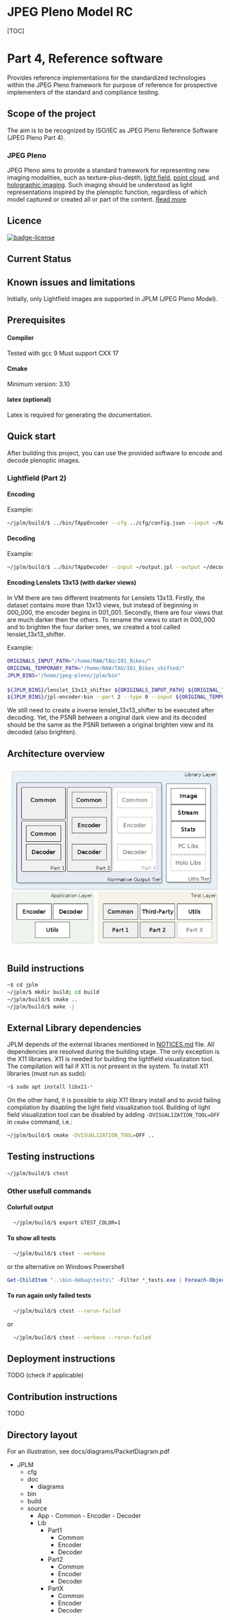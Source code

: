 JPEG Pleno Model RC
===

[TOC]

# Part 4, Reference software

Provides reference implementations for the standardized technologies within the JPEG Pleno framework for purpose of reference for prospective implementers of the standard and compliance testing.

## Scope of the project

The aim is to be recognized by ISO/IEC as JPEG Pleno Reference Software (JPEG Pleno Part 4).

### JPEG Pleno
JPEG Pleno aims to provide a standard framework for representing new imaging modalities, such as texture-plus-depth, [light field](https://jpeg.org/jpegpleno/lightfield.html), [point cloud](https://jpeg.org/jpegpleno/pointcloud.html), and [holographic imaging](https://jpeg.org/jpegpleno/holography.html). Such imaging should be understood as light representations inspired by the plenoptic function, regardless of which model captured or created all or part of the content. [Read more](https://jpeg.org/jpegpleno/index.html)

## Licence

[![badge-license]][link-license]


## Current Status



## Known issues and limitations
Initially, only Lightfield images are supported in JPLM (JPEG Pleno Model).


## Prerequisites

#### Compiler
Tested with gcc 9
Must support CXX 17

#### Cmake
Minimum version: 3.10

#### latex (optional)
Latex is required for generating the documentation.

## Quick start 
After building this project, you can use the provided software to encode and decode plenoptic images. 

### Lightfield (Part 2)

#### Encoding
Example:
  ```bash
  ~/jplm/build/$ ../bin/TAppEncoder --cfg ../cfg/config.json --input ~/RAW/Greek/ --output ~/output.jpl
  ```  
#### Decoding
Example:
  ```bash
  ~/jplm/build/$ ../bin/TAppDecoder --input ~/output.jpl --output ~/decoded/greek/
  ```  


#### Encoding Lenslets 13x13 (with darker views)

In VM there are two different treatments for Lenslets 13x13. 
Firstly, the dataset contains more than 13x13 views, but instead of beginning in 000_000, the encoder begins in 001_001.
Secondly, there are four views that are much darker then the others.
To rename the views to start in 000_000 and to brighten the four darker ones, we created a tool called lenslet_13x13_shifter. 

Example:
  ```bash
  ORIGINALS_INPUT_PATH="/home/RAW/TAU/I01_Bikes/"
  ORIGINAL_TEMPORARY_PATH="/home/RAW/TAU/I01_Bikes_shifted/"
  JPLM_BINS="/home/jpeg-pleno/jplm/bin"

  ${JPLM_BINS}/lenslet_13x13_shifter ${ORIGINALS_INPUT_PATH} ${ORIGINAL_TEMPORARY_PATH}
  ${JPLM_BINS}/jpl-encoder-bin --part 2 --type 0 --input ${ORIGINAL_TEMPORARY_PATH} --output ./test_bikes.jpl --transform_size_maximum_inter_view_vertical 13 --transform_size_maximum_inter_view_horizontal 13 --transform_size_maximum_intra_view_vertical 31 --transform_size_maximum_intra_view_horizontal 31 --transform_size_minimum_inter_view_vertical 13 --transform_size_minimum_inter_view_horizontal 13 --transform_size_minimum_intra_view_vertical 4 --transform_size_minimum_intra_view_horizontal 4 --lambda 10000 -t 13 -s 13 -v 434 -u 626
  ```  

We still need to create a inverse lenslet_13x13_shifter to be executed after decoding. 
Yet, the PSNR between a original dark view and its decoded should be the same as the PSNR between a original brighten view and its decoded (also brighten).

## Architecture overview

![jplm-modules-architecture.png](doc/diagrams/jplm-modules-architecture.png "JPLM Architecture")

## Build instructions

  ```bash
  ~$ cd jplm
  ~/jplm/$ mkdir build; cd build
  ~/jplm/build/$ cmake ..
  ~/jplm/build/$ make -j
  ```

## External Library dependencies

JPLM depends of the external libraries mentioned in [NOTICES.md](NOTICES.md) file.
All dependencies are resolved during the building stage. The only exception is the X11 libraries.
X11 is needed for building the lightfield visualization tool. 
The compilation will fail if X11 is not present in the system. 
To install X11 libraries (must run as sudo):
  ```bash
  ~$ sudo apt install libx11-*
  ```  

On the other hand, it is possible to skip X11 library install and to avoid failing compilation by disabling the light field visualization tool.
Building of light field visualization tool can be disabled by adding `-DVISUALIZATION_TOOL=OFF` in `cmake` command, i.e.:
  ```bash
  ~/jplm/build/$ cmake -DVISUALIZATION_TOOL=OFF ..
  ```  


## Testing instructions

  ```bash
  ~/jplm/build/$ ctest
  ```  
  
###  Other usefull commands
#### Colorfull output
```bash
  ~/jplm/build/$ export GTEST_COLOR=1
  ```

#### To show all tests
```bash
  ~/jplm/build/$ ctest --verbose
  ```
or the alternative on Windows Powershell
```powershell
Get-ChildItem "..\bin-debug\tests\" -Filter *_tests.exe | Foreach-Object { Start-Process -NoNewWindow -PassThru -Wait $_.Fullname -ArgumentList "../resources" }
```

#### To run again only failed tests

```bash
  ~/jplm/build/$ ctest --rerun-failed
  ```
or
```bash
  ~/jplm/build/$ ctest --verbose --rerun-failed
  ```

## Deployment instructions
TODO (check if applicable)
##  Contribution instructions
TODO
## Directory layout
For an illustration, see docs/diagrams/PacketDiagram.pdf
  - JPLM
    - cfg
    - doc
      - diagrams
    - bin
    - build
    - source
      - App
            - Common
            - Encoder
            - Decoder
       - Lib
           - Part1
               - Common
               - Encoder
               - Decoder
           - Part2
               - Common
               - Encoder
               - Decoder
           - PartX
               - Common
               - Encoder
               - Decoder



[badge-license]: https://img.shields.io/badge/license-BSD--3--Clause-blue.svg "BSD 3-clause license"
[link-license]: https://gitlab.com/smtlightfieldsteam/jplm/blob/master/LICENSE.md "BSD 3-clause license"